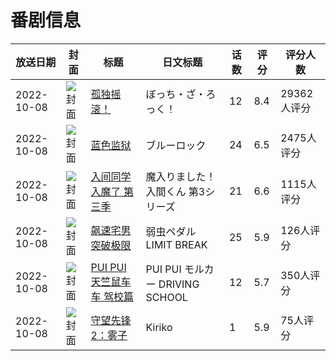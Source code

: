 # 番剧信息

|放送日期|封面|标题|日文标题|话数|评分|评分人数|
|---|---|---|---|---|---|---|
|2022-10-08|![封面](https://lain.bgm.tv/pic/cover/c/e2/e7/328609_2EHLJ.jpg)|[孤独摇滚！](https://bangumi.tv/subject/328609)|ぼっち・ざ・ろっく！|12|8.4|29362人评分|
|2022-10-08|![封面](https://lain.bgm.tv/pic/cover/c/b4/db/341163_l525N.jpg)|[蓝色监狱](https://bangumi.tv/subject/341163)|ブルーロック|24|6.5|2475人评分|
|2022-10-08|![封面](https://lain.bgm.tv/pic/cover/c/99/82/348699_0wWW8.jpg)|[入间同学入魔了 第三季](https://bangumi.tv/subject/348699)|魔入りました！入間くん 第3シリーズ|21|6.6|1115人评分|
|2022-10-08|![封面](https://lain.bgm.tv/pic/cover/c/4f/ee/361110_73481.jpg)|[飙速宅男 突破极限](https://bangumi.tv/subject/361110)|弱虫ペダル LIMIT BREAK|25|5.9|126人评分|
|2022-10-08|![封面](https://lain.bgm.tv/pic/cover/c/63/c9/385541_Q3dp6.jpg)|[PUI PUI 天竺鼠车车 驾校篇](https://bangumi.tv/subject/385541)|PUI PUI モルカー DRIVING SCHOOL|12|5.7|350人评分|
|2022-10-08|![封面](https://lain.bgm.tv/pic/cover/c/e5/ac/404354_M2gfh.jpg)|[守望先锋2：雾子](https://bangumi.tv/subject/404354)|Kiriko|1|5.9|75人评分|
